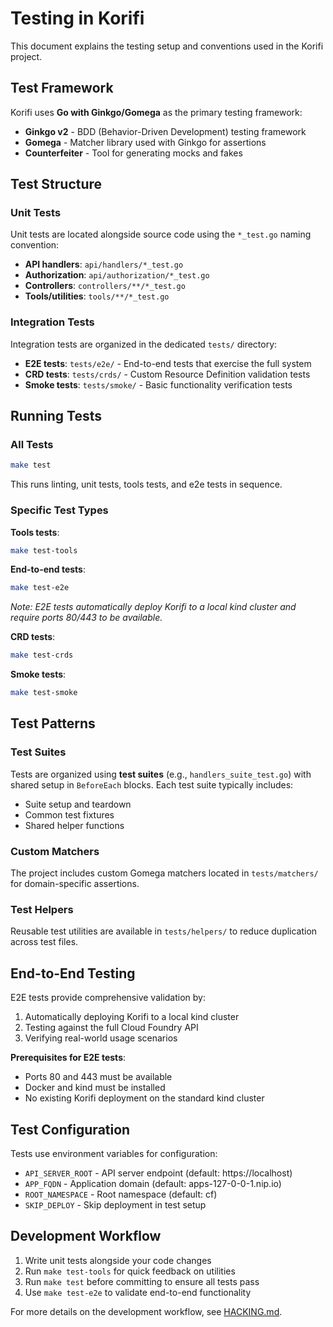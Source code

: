 # Testing in Korifi

This document explains the testing setup and conventions used in the Korifi project.

## Test Framework

Korifi uses **Go with Ginkgo/Gomega** as the primary testing framework:

- **Ginkgo v2** - BDD (Behavior-Driven Development) testing framework
- **Gomega** - Matcher library used with Ginkgo for assertions
- **Counterfeiter** - Tool for generating mocks and fakes

## Test Structure

### Unit Tests

Unit tests are located alongside source code using the `*_test.go` naming convention:

- **API handlers**: `api/handlers/*_test.go`
- **Authorization**: `api/authorization/*_test.go`
- **Controllers**: `controllers/**/*_test.go`
- **Tools/utilities**: `tools/**/*_test.go`

### Integration Tests

Integration tests are organized in the dedicated `tests/` directory:

- **E2E tests**: `tests/e2e/` - End-to-end tests that exercise the full system
- **CRD tests**: `tests/crds/` - Custom Resource Definition validation tests
- **Smoke tests**: `tests/smoke/` - Basic functionality verification tests

## Running Tests

### All Tests
```bash
make test
```
This runs linting, unit tests, tools tests, and e2e tests in sequence.

### Specific Test Types

**Tools tests**:
```bash
make test-tools
```

**End-to-end tests**:
```bash
make test-e2e
```
*Note: E2E tests automatically deploy Korifi to a local kind cluster and require ports 80/443 to be available.*

**CRD tests**:
```bash
make test-crds
```

**Smoke tests**:
```bash
make test-smoke
```

## Test Patterns

### Test Suites

Tests are organized using **test suites** (e.g., `handlers_suite_test.go`) with shared setup in `BeforeEach` blocks. Each test suite typically includes:

- Suite setup and teardown
- Common test fixtures
- Shared helper functions

### Custom Matchers

The project includes custom Gomega matchers located in `tests/matchers/` for domain-specific assertions.

### Test Helpers

Reusable test utilities are available in `tests/helpers/` to reduce duplication across test files.

## End-to-End Testing

E2E tests provide comprehensive validation by:

1. Automatically deploying Korifi to a local kind cluster
2. Testing against the full Cloud Foundry API
3. Verifying real-world usage scenarios

**Prerequisites for E2E tests**:
- Ports 80 and 443 must be available
- Docker and kind must be installed
- No existing Korifi deployment on the standard kind cluster

## Test Configuration

Tests use environment variables for configuration:
- `API_SERVER_ROOT` - API server endpoint (default: https://localhost)
- `APP_FQDN` - Application domain (default: apps-127-0-0-1.nip.io)
- `ROOT_NAMESPACE` - Root namespace (default: cf)
- `SKIP_DEPLOY` - Skip deployment in test setup

## Development Workflow

1. Write unit tests alongside your code changes
2. Run `make test-tools` for quick feedback on utilities
3. Run `make test` before committing to ensure all tests pass
4. Use `make test-e2e` to validate end-to-end functionality

For more details on the development workflow, see [HACKING.md](./HACKING.md).